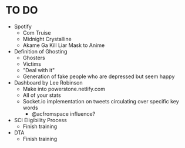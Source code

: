# TO DO

- Spotify
  - Com Truise
  - Midnight Crystalline
  - Akame Ga Kill Liar Mask to Anime
- Definition of Ghosting
  - Ghosters
  - Victims
  - "Deal with it"
  - Generation of fake people who are depressed but seem happy
- Dashboard by Lee Robinson
  - Make into powerstone.netlify.com
  - All of your stats
  - Socket.io implementation on tweets circulating over specific key words
    - @acfromspace influence?
- SCI Eligibility Process
  - Finish training
- DTA
  - Finish training
